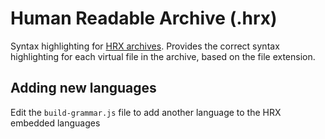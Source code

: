 # Human Readable Archive (.hrx)

Syntax highlighting for [HRX archives](https://github.com/google/hrx). Provides
the correct syntax highlighting for each virtual file in the archive,
based on the file extension.

## Adding new languages

Edit the `build-grammar.js` file to add another language to the HRX embedded languages
